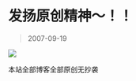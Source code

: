 # 发扬原创精神～！！ 

> 2007-09-19

<div class="pcs-article-content_ptkaiapt4bxy_baiduscarticle" id="detailArticleContent_ptkaiapt4bxy_baiduscarticle">
 <p>
  <a href="http://www.winknow.com/bbs/dispbbs.asp?BoardID=1&amp;replyID=1&amp;id=1&amp;skin=1" target="_top">
   <img src="images/d71b989a47df46877dcbe58636c141bf.jpg"/>
  </a>
 </p>
 <p>
  本站全部博客全部原创无抄袭
 </p>
 <p>
 </p>
</div>



